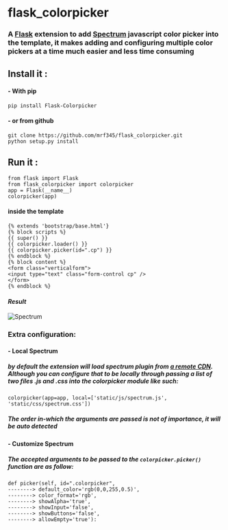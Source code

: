 # flask_colorpicker
### A [Flask][9c2c9277] extension to add [Spectrum][2e6e1a93] javascript color picker into the template, it makes adding and configuring multiple color pickers at a time much easier and less time consuming

  [9c2c9277]: http://flask.pocoo.org/ "Flask website"
  [2e6e1a93]: https://github.com/bgrins/spectrum "Spectrum repo"

## Install it :
#### - With pip
`pip install Flask-Colorpicker` <br />
#### - or from github
`git clone https://github.com/mrf345/flask_colorpicker.git`<br />
`python setup.py install`
## Run it :
`from flask import Flask` <br />
`from flask_colorpicker import colorpicker` <br />
`app = Flask(__name__)` <br />
`colorpicker(app)` <br />
#### inside the template
`{% extends 'bootstrap/base.html'}` <br />
`{% block scripts %}` <br />
`{{ super() }}` <br />
`{{ colorpicker.loader() }}` <br />
`{{ colorpicker.picker(id=".cp") }}` <br />
`{% endblock %}`<br />
`{% block content %}` <br />
`<form class="verticalform">`<br />
`<input type="text" class="form-control cp" />` <br />
`</form>`<br />
`{% endblock %}` <br />

#### _Result_
![Spectrum](https://raw.githubusercontent.com/usb-resetter/usb-resetter.github.io/master/images/colorpicker.png)
### Extra configuration:
#### - Local Spectrum
##### by default the extension will load spectrum plugin from [a remote CDN][25530337]. Although you can configure that to be locally through passing a list of two files .js and .css into the colorpicker module like such:
`colorpicker(app=app, local=['static/js/spectrum.js', 'static/css/spectrum.css'])`
##### _The order in-which the arguments are passed is not of importance, it will be auto detected_

  [25530337]: https://cdnjs.com/libraries/spectrum "Spectrum CDN"

#### - Customize Spectrum
##### The accepted arguments to be passed to the `colorpicker.picker()` function are as follow:
`def picker(self, id=".colorpicker",` <br />
`--------> default_color='rgb(0,0,255,0.5)',` <br />
`--------> color_format='rgb',`<br />
`--------> showAlpha='true',`<br />
`--------> showInput='false',`<br />
`--------> showButtons='false',`<br />
`--------> allowEmpty='true'):`<br />

